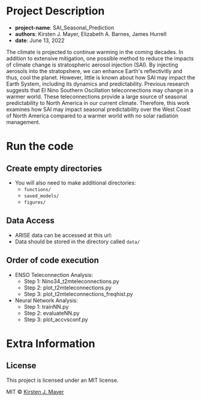 # Project Description
* __project-name__: SAI_Seasonal_Prediction
* __authors__: Kirsten J. Mayer, Elizabeth A. Barnes, James Hurrell
* __date__: June 13, 2022

The climate is projected to continue warming in the coming decades. In addition to extensive mitigation, one possible method to reduce the impacts of climate change is stratospheric aerosol injection (SAI). By injecting aerosols into the stratopshere, we can enhance Earth's reflectivitly and thus, cool the planet. However, little is known about how SAI may impact the Earth System, including its dynamics and predictability. Previous research suggests that El Nino Southern Oscillation teleconnections may change in a warmer world. These teleconnections provide a large source of seasonal predictability to North America in our current climate. Therefore, this work examines how SAI may impact seasonal predictability over the West Coast of North America compared to a warmer world with no solar radiation management.

# Run the code

## Create empty directories
* You will also need to make additional directories:
    * ```functions/```
    * ```saved_models/```
    * ```figures/```    

## Data Access
* ARISE data can be accessed at this url: 
* Data should be stored in the directory called ```data/```

## Order of code execution
* ENSO Teleconnection Analysis:
   * Step 1: Nino34_t2mteleconnections.py
   * Step 2: plot_t2mteleconnections.py
   * Step 3: plot_t2mteleconnections_freqhist.py
* Neural Network Analysis:
   * Step 1: trainNN.py
   * Step 2: evaluateNN.py
   * Step 3: plot_accvsconf.py

# Extra Information

## License
This project is licensed under an MIT license.

MIT © [Kirsten J. Mayer](https://github.com/kjmayer)
